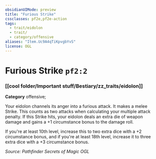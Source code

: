 ```yaml
---
obsidianUIMode: preview
title: "Furious Strike"
cssclasses: pf2e,pf2e-action
tags:
  - trait/eidolon
  - trait/
  - category/offensive
aliases: "Item.Uc9A4qTiKpvgbYvS"
license: OGL
---
```

# Furious Strike `pf2:2`

### [[cool folder/Important stuff/Bestiary/zz_traits/eidolon]]

**Category** offensive; 




Your eidolon channels its anger into a furious attack. It makes a melee Strike. This counts as two attacks when calculating your multiple attack penalty. If this Strike hits, your eidolon deals an extra die of weapon damage and gains a +1 circumstance bonus to the damage roll.

If you're at least 10th level, increase this to two extra dice with a +2 circumstance bonus, and if you're at least 18th level, increase it to three extra dice with a +3 circumstance bonus.

*Source: Pathfinder Secrets of Magic*
*OGL*